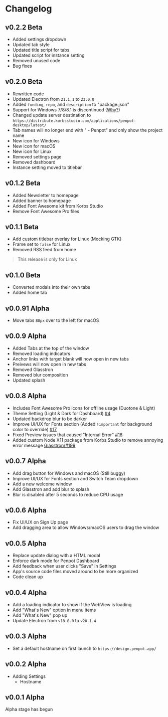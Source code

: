 # Changelog
## v0.2.2 Beta
 - Added settings dropdown
 - Updated tab style
 - Updated title script for tabs
 - Updated script for instance setting
 - Removed unused code
 - Bug fixes

## v0.2.0 Beta
 - Rewritten code
 - Updated Electron from `21.1.1` to `23.0.0`
 - Added `funding`, `repo`, and `description` to "package.json"
 - Support for Windows 7/8/8.1 is discontinued ([Why?](https://www.electronjs.org/blog/windows-7-to-8-1-deprecation-notice))
 - Changed update server destination to `https://distribute.korbsstudio.com/applications/penpot-desktop/latest/`
 - Tab names will no longer end with " - Penpot" and only show the project name
 - New icon for Windows
 - New icon for macOS
 - New icon for Linux
 - Removed settings page
 - Removed dashboard
 - Instance setting moved to titlebar

## v0.1.2 Beta
 - Added Newsletter to homepage
 - Added banner to homepage
 - Added Font Awesome kit from Korbs Studio
 - Remove Font Awesome Pro files

## v0.1.1 Beta
 - Add custom titlebar overlay for Linux (Mocking GTK)
 - Frame set to `false` for Linux
 - Removed RSS feed from home 
 > This release is only for Linux

## v0.1.0 Beta
 - Converted modals into their own tabs
 - Added home tab

## v0.0.91 Alpha
 - Move tabs `80px` over to the left for macOS

## v0.0.9 Alpha
 - Added Tabs at the top of the window
 - Removed loading indicators
 - Anchor links with target blank will now open in new tabs
 - Preivews will now open in new tabs
 - Removed Glasstron
 - Removed blur composition
 - Updated splash

## v0.0.8 Alpha
 - Includes Font Awesome Pro icons for offline usage (Duotone & Light)
 - Theme Setting (Light & Dark for Dashboard) [#4](https://github.com/KorbsStudio/Penpot-Desktop/issues/15)
 - Updated backdrop blur to be darker
 - Improve UI/UX for Fonts section (Added `!important` for background color to override) [#17](https://github.com/KorbsStudio/Penpot-Desktop/issues/16)
 - Fixed Preview issues that caused "Internal Error" [#16](https://github.com/KorbsStudio/Penpot-Desktop/issues/16)
 - Added custom Node X11 package from Korbs Studio to remove annoying error message [Glasstron/#199](https://github.com/NyaomiDEV/Glasstron/issues/199)

## v0.0.7 Alpha
 - Add drag button for Windows and macOS (Still buggy)
 - Improve UI/UX for Fonts section and Switch Team dropdown
 - Add a new welcome window
 - Add Glasstron and add blur to splash
 - Blur is disabled after 5 seconds to reduce CPU usage

## v0.0.6 Alpha
 - Fix UI/UX on Sign Up page
 - Add dragging area to allow Windows/macOS users to drag the window

## v0.0.5 Alpha
 - Replace update dialog with a HTML modal
 - Enforce dark mode for Penpot Dashboard
 - Add feedback when user clicks "Save" in Settings
 - App's source code files moved around to be more organized
 - Code clean up

## v0.0.4 Alpha
 - Add a loading indicator to show if the WebView is loading
 - Add "What's New" option in menu items
 - Add "What's New" pop up
 - Update Electron from `v18.0.0` to `v20.1.4`

## v0.0.3 Alpha
 - Set a default hostname on first launch to `https://design.penpot.app/`

## v0.0.2 Alpha
 - Adding Settings
   - Hostname

## v0.0.1 Alpha
Alpha stage has begun